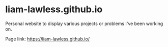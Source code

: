 # liam-lawless.github.io
Personal website to display various projects or problems I've been working on.

Page link:
https://liam-lawless.github.io/
